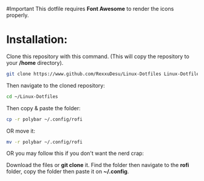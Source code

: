 #Important
This dotfile requires **Font Awesome** to render the icons properly.

# Installation:
Clone this repository with this command. (This will copy the repository to your **/home** directory).
```bash
git clone https://www.github.com/RexxuDesu/Linux-Dotfiles Linux-Dotfiles
```

Then navigate to the cloned repository:
```bash
cd ~/Linux-Dotfiles
```
Then copy & paste the folder:
```bash
cp -r polybar ~/.config/rofi
```
 OR move it:
```bash
mv -r polybar ~/.config/rofi
```

OR you may follow this if you don't want the nerd crap:

Download the files or **git clone** it. Find the folder then navigate to the **rofi** folder, copy the folder then paste it on **~/.config**.
